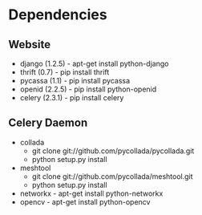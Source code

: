 Dependencies
============

Website
-------

* django (1.2.5) - apt-get install python-django
* thrift (0.7) - pip install thrift
* pycassa (1.1) - pip install pycassa
* openid (2.2.5) - pip install python-openid
* celery (2.3.1) - pip install celery

Celery Daemon
-------------

* collada
  * git clone git://github.com/pycollada/pycollada.git
  * python setup.py install
* meshtool
  * git clone git://github.com/pycollada/meshtool.git
  * python setup.py install
* networkx - apt-get install python-networkx
* opencv - apt-get install python-opencv